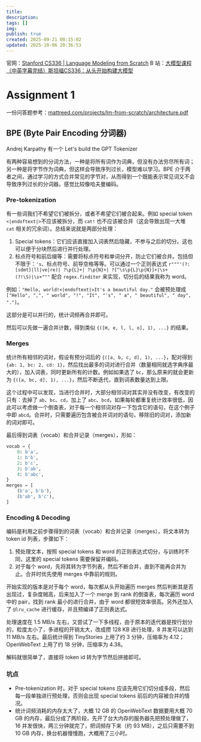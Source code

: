 ```yaml
---
title:
description:
tags: []
img:
publish: true
created: 2025-09-21 00:15:02
updated: 2025-10-06 20:36:53
---
```

官网：[Stanford CS336 | Language Modeling from Scratch](https://stanford-cs336.github.io/spring2025/)
B 站：[大模型课程（中英字幕完结）斯坦福CS336：从头开始构建大模型](https://www.bilibili.com/video/BV18ntqzrELM/)

# Assignment 1

一份问答题参考：[mattreed.com/projects/lm-from-scratch/architecture.pdf](https://www.mattreed.com/projects/lm-from-scratch/architecture.pdf)

## BPE (Byte Pair Encoding 分词器)
Andrej Karpathy 有一个 Let's build the GPT Tokenizer

有两种容易想到的分词方法，一种是将所有词作为词典，但没有办法穷尽所有词；另一种是将字节作为词典，但这样会导致序列过长，模型难以学习。BPE 介于两者之间，通过学习的方式合并常见的字节对，从而得到一个既能表示常见词又不会导致序列过长的分词器。感觉比较像哈夫曼编码。

###  Pre-tokenization

有一些词我们不希望它们被拆分，或者不希望它们被合起来。例如 special token `<|endoftext|>`不应该被拆分，而 `cat!` 也不应该被合并（这会导致出现一大堆 `cat` 相关的冗余词）。总结来说就是两部分处理：
1. Special tokens：它们应该直接加入词表然后隐藏，不参与之后的切分。这也可以便于分块然后进行并行处理。
2. 标点符号和前后缀等：需要将标点符号和单词分开，防止它们被合并。包括但不限于：`'s`、标点符号、前导空格等等。可以通过一个正则表达式 `r"""'(?:[sdmt]|ll|ve|re)| ?\p{L}+| ?\p{N}+| ?[^\s\p{L}\p{N}]+|\s+(?!\S)|\s+"""` 配合 `regex.finditer` 来实现，切分后的结果我称为 word。

例如：`"Hello, world!<|endoftext|>It's a beautiful day."` 会被预处理成 `["Hello", ",", " world", "!", "It", "'s", " a", " beautiful", " day", "."]`。

这部分是可以并行的，统计词频再合并即可。

然后可以先做一遍合并计数，得到类似 `{([H, e, l, l, o], 1), ...}` 的结果。

### Merges

统计所有相邻的词对，假设有预分词后的 `{([a, b, c, d], 1), ...}`，配对得到 `{ab: 1, bc: 2, cd: 1}`，然后找出最多的词对进行合并（数量相同就选字典序最大的），加入词表，同时更新所有的计数。例如如果选了 `bc`，那么原来的就会更新为 `{([a, bc, d], 1), ...}`，然后不断迭代，直到词表数量达到上限。

这个过程中可以发现，当进行合并时，大部分相邻词对其实并没有改变，有改变的只有：去掉了 `ab`、`bc`、`cd`，加上了 `abc`、`bcd`，如果每轮都重复统计效率很低，因此可以考虑做一个倒查表，对于每一个相邻词对存一下包含它的语句，在这个例子中即 `abcd`。合并时，只需要遍历包含被合并词对的语句，移除旧的词对，添加新的词对即可。

最后得到词表（vocab）和合并记录（merges），形如：
```python
vocab = {
    0: b'a',
    1: b'b',
    2: b'c',
    3: b'ab',
    4: b'abc',
}
merges = [
    (b'a', b'b'),
    (b'ab', b'c'),
]
```

### Encoding & Decoding

编码是利用之前步骤得到的词表（vocab）和合并记录（merges），将文本转为 token id 列表，步骤如下：
1. 预处理文本，按照 special tokens 和 word 的正则表达式切分，与训练时不同，这里的 special tokens 需要保留并编码。
2. 对于每个 word，先将其转为字节列表，然后不断合并，直到不能再合并为止。合并时优先使用 merges 中靠前的规则。

开始实现的版本是对于每个 word，每次都从头开始遍历 merges 然后判断其是否出现过，复杂度贼高，后来加入了一个 merge 到 rank 的倒查表，每次遍历 word 中的 pair，找到 rank 最小的进行合并，由于 word 都很短效率很高。另外还加入了 `@lru_cache` 进行缓存，并且预编译了正则表达式。

处理速度在 1.5 MB/s 左右，又尝试了一下多线程，由于原本的迭代器是按行划分的，粒度太小了，多进程的开销太大，改成攒 128 KB 进行处理，8 并发可以达到 11 MB/s 左右。最后统计得到 TinyStories 上用了约 3 分钟，压缩率为 4.12；OpenWebText 上用了约 18 分钟，压缩率为 4.38。

解码就很简单了，直接将 token id 转为字节然后拼接即可。

### 坑点
- Pre-tokenization 时，对于 special tokens 应该先用它们切分成多段，然后每一段单独进行预处理，否则会出现 special tokens 前后的内容被合并的情况。
- 统计词频消耗的内存太大了，大概 12 GB 的 OpenWebText 数据要用大概 70 GB 的内存，最后分成了两阶段，先开了台大内存的服务器先把预处理做了，16 并发很快，两三分钟就完了，把词频存下来（约 93 MB），之后只需要不到 10 GB 内存，换台机器慢慢跑，大概用了三小时。